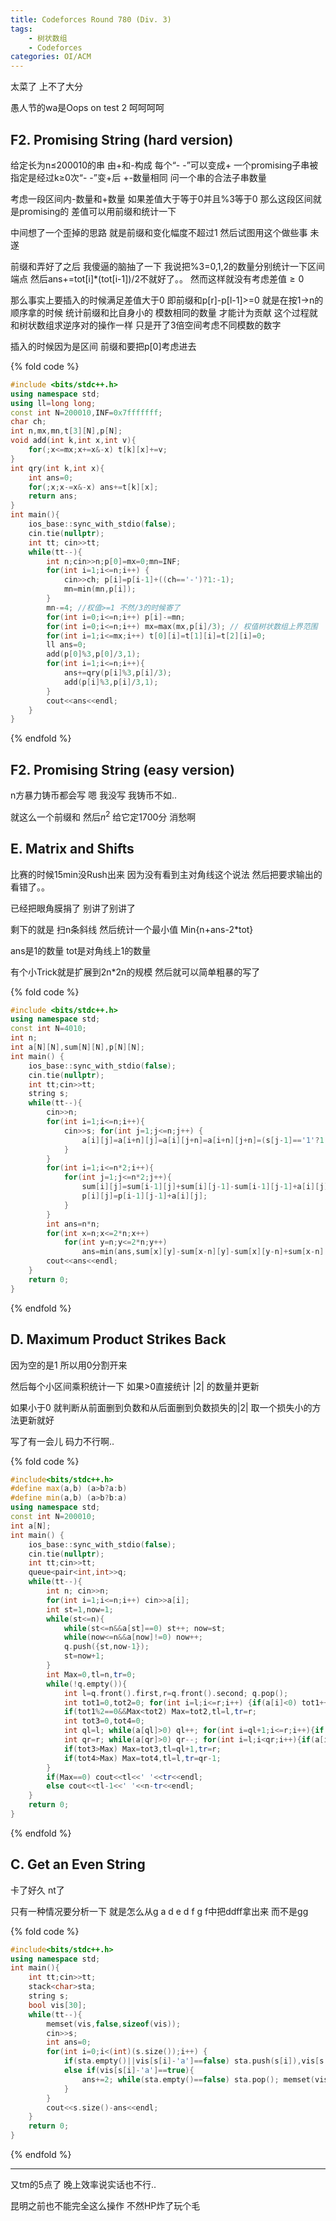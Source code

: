 ```yaml
---
title: Codeforces Round 780 (Div. 3)
tags: 
	- 树状数组
	- Codeforces
categories: OI/ACM
---
```


太菜了 上不了大分

愚人节的wa是Oops on test 2 呵呵呵呵

<!-- more -->

## F2. Promising String (hard version)

给定长为n≤200010的串 由+和-构成 每个“- -”可以变成+ 一个promising子串被指定是经过k≥0次“- -”变+后 +-数量相同 问一个串的合法子串数量

考虑一段区间内-数量和+数量 如果差值大于等于0并且%3等于0 那么这段区间就是promising的 差值可以用前缀和统计一下

中间想了一个歪掉的思路 就是前缀和变化幅度不超过1 然后试图用这个做些事 未遂

前缀和弄好了之后 我傻逼的脑抽了一下 我说把%3=0,1,2的数量分别统计一下区间端点 然后ans+=tot[i]*(tot[i-1])/2不就好了。。 然而这样就没有考虑差值$\geq 0$

那么事实上要插入的时候满足差值大于0 即前缀和p[r]-p[l-1]>=0 就是在按1->n的顺序拿的时候 统计前缀和比自身小的 模数相同的数量 才能计为贡献 这个过程就和树状数组求逆序对的操作一样 只是开了3倍空间考虑不同模数的数字

插入的时候因为是区间 前缀和要把p[0]考虑进去

{% fold code %}
```cpp
#include <bits/stdc++.h>
using namespace std;
using ll=long long;
const int N=200010,INF=0x7fffffff;
char ch;
int n,mx,mn,t[3][N],p[N];
void add(int k,int x,int v){
	for(;x<=mx;x+=x&-x) t[k][x]+=v;
}
int qry(int k,int x){
	int ans=0;
	for(;x;x-=x&-x) ans+=t[k][x];
	return ans;
}
int main(){
	ios_base::sync_with_stdio(false);
	cin.tie(nullptr);
	int tt; cin>>tt;
	while(tt--){
		int n;cin>>n;p[0]=mx=0;mn=INF;
		for(int i=1;i<=n;i++) {
			cin>>ch; p[i]=p[i-1]+((ch=='-')?1:-1);
			mn=min(mn,p[i]);
		}
		mn-=4; //权值>=1 不然/3的时候寄了
		for(int i=0;i<=n;i++) p[i]-=mn;
		for(int i=0;i<=n;i++) mx=max(mx,p[i]/3); // 权值树状数组上界范围
		for(int i=1;i<=mx;i++) t[0][i]=t[1][i]=t[2][i]=0;
		ll ans=0;
		add(p[0]%3,p[0]/3,1);
		for(int i=1;i<=n;i++){
			ans+=qry(p[i]%3,p[i]/3);
			add(p[i]%3,p[i]/3,1);
		}
		cout<<ans<<endl;
	}
}
```
{% endfold %}

## F2. Promising String (easy version)

n方暴力铸币都会写 嗯 我没写 我铸币不如..

就这么一个前缀和 然后$n^2$ 给它定1700分 消愁啊

## E. Matrix and Shifts

比赛的时候15min没Rush出来 因为没有看到主对角线这个说法 然后把要求输出的看错了。。

已经把眼角膜捐了 别讲了别讲了

剩下的就是 扫n条斜线 然后统计一个最小值 Min{n+ans-2*tot}

ans是1的数量 tot是对角线上1的数量

有个小Trick就是扩展到2n*2n的规模 然后就可以简单粗暴的写了

{% fold code %}
```cpp
#include <bits/stdc++.h>
using namespace std;
const int N=4010;
int n;
int a[N][N],sum[N][N],p[N][N];
int main() {
	ios_base::sync_with_stdio(false);
	cin.tie(nullptr);
	int tt;cin>>tt;
	string s;
	while(tt--){
		cin>>n;
		for(int i=1;i<=n;i++){
			cin>>s; for(int j=1;j<=n;j++) {
				a[i][j]=a[i+n][j]=a[i][j+n]=a[i+n][j+n]=(s[j-1]=='1'?1:0);
			}
		}
		for(int i=1;i<=n*2;i++){
			for(int j=1;j<=n*2;j++){
				sum[i][j]=sum[i-1][j]+sum[i][j-1]-sum[i-1][j-1]+a[i][j];
				p[i][j]=p[i-1][j-1]+a[i][j];
			}
		}
		int ans=n*n;
		for(int x=n;x<=2*n;x++)
			for(int y=n;y<=2*n;y++)
				ans=min(ans,sum[x][y]-sum[x-n][y]-sum[x][y-n]+sum[x-n][y-n]+n-2*(p[x][y]-p[x-n][y-n]));
		cout<<ans<<endl;
	}
	return 0;
}
```
{% endfold %}

## D. Maximum Product Strikes Back

因为空的是1 所以用0分割开来

然后每个小区间乘积统计一下 如果>0直接统计 |2| 的数量并更新

如果小于0 就判断从前面删到负数和从后面删到负数损失的|2| 取一个损失小的方法更新就好

写了有一会儿 码力不行啊..

{% fold code %}
```cpp
#include<bits/stdc++.h>
#define max(a,b) (a>b?a:b)
#define min(a,b) (a>b?b:a)
using namespace std;
const int N=200010;
int a[N];
int main() {
	ios_base::sync_with_stdio(false);
	cin.tie(nullptr);
	int tt;cin>>tt;
	queue<pair<int,int>>q;
	while(tt--){
		int n; cin>>n;
		for(int i=1;i<=n;i++) cin>>a[i];
		int st=1,now=1;
		while(st<=n){
			while(st<=n&&a[st]==0) st++; now=st;
			while(now<=n&&a[now]!=0) now++;
			q.push({st,now-1});
			st=now+1;
		}
		int Max=0,tl=n,tr=0;
		while(!q.empty()){
			int l=q.front().first,r=q.front().second; q.pop();
			int tot1=0,tot2=0; for(int i=l;i<=r;i++) {if(a[i]<0) tot1++; if(a[i]==2||a[i]==-2) tot2++;}
			if(tot1%2==0&&Max<tot2) Max=tot2,tl=l,tr=r;
			int tot3=0,tot4=0;
			int ql=l; while(a[ql]>0) ql++; for(int i=ql+1;i<=r;i++){if(a[i]==2||a[i]==-2) tot3++;}
			int qr=r; while(a[qr]>0) qr--; for(int i=l;i<qr;i++){if(a[i]==2||a[i]==-2) tot4++;}
			if(tot3>Max) Max=tot3,tl=ql+1,tr=r;
			if(tot4>Max) Max=tot4,tl=l,tr=qr-1;
		}
		if(Max==0) cout<<tl<<' '<<tr<<endl;
		else cout<<tl-1<<' '<<n-tr<<endl;
	}
	return 0;
}
```
{% endfold %}

## C. Get an Even String

卡了好久 nt了

只有一种情况要分析一下 就是怎么从g a d e d f g f中把ddff拿出来 而不是gg

{% fold code %}
```cpp
#include<bits/stdc++.h>
using namespace std;
int main(){
	int tt;cin>>tt;
	stack<char>sta;
	string s;
	bool vis[30];
	while(tt--){
		memset(vis,false,sizeof(vis));
		cin>>s;
		int ans=0;
		for(int i=0;i<(int)(s.size());i++) {
			if(sta.empty()||vis[s[i]-'a']==false) sta.push(s[i]),vis[s[i]-'a']=true;
			else if(vis[s[i]-'a']==true){
				ans+=2; while(sta.empty()==false) sta.pop(); memset(vis,false,sizeof(vis));
			}
		}
		cout<<s.size()-ans<<endl;
	}
	return 0;
}
```
{% endfold %}

----

又tm的5点了 晚上效率说实话也不行..

昆明之前也不能完全这么操作 不然HP炸了玩个毛